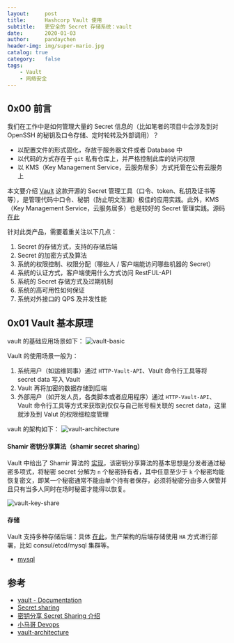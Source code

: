 ```yaml
---
layout:     post
title:      Hashcorp Vault 使用
subtitle:   更安全的 Secret 存储系统：vault
date:       2020-01-03
author:     pandaychen
header-img: img/super-mario.jpg
catalog: true
category:   false
tags:
    - Vault
    - 网络安全
---
```



##  0x00    前言
我们在工作中是如何管理大量的 Secret 信息的（比如笔者的项目中会涉及到对 OpenSSH 的秘钥及口令存储、定时轮转及外部调用）？
-   以配置文件的形式固化，存放于服务器文件或者 Database 中
-   以代码的方式存在于 `git` 私有仓库上，并严格控制此库的访问权限
-   以 KMS（Key Management Service，云服务居多）方式托管在公有云服务上

本文要介绍 [Vault](https://learn.hashicorp.com/vault) 这款开源的 Secret 管理工具（口令、token、私钥及证书等等），是管理代码中口令、秘钥（防止明文泄漏）极佳的应用实践。此外，KMS（Key Management Service，云服务居多）也是较好的 Secret 管理实践。源码 [在此](https://github.com/hashicorp/vault)

针对此类产品，需要着重关注以下几点：
1.  Secret 的存储方式，支持的存储后端
2.  Secret 的加密方式及算法
3.  系统的权限控制、权限分配（哪些人 / 客户端能访问哪些机器的 Secret）
4.  系统的认证方式，客户端使用什么方式访问 RestFUL-API
5.  系统的 Secret 存储方式及过期机制
6.  系统的高可用性如何保证
7.  系统对外接口的 QPS 及并发性能

##  0x01    Vault 基本原理
vault 的基础应用场景如下：
![vault-basic](https://github.com/pandaychen/pandaychen.github.io/blob/master/blog_img/vault/vault-basic.png)

Vault 的使用场景一般为：
1.  系统用户（如运维同事）通过 `HTTP-Vault-API`、Vault 命令行工具等将 secret data 写入 Vault
2.  Vault 再将加密的数据存储到后端
3.  外部用户（如开发人员，各类脚本或者应用程序）通过 `HTTP-Vault-API`、Vault 命令行工具等方式来获取到仅仅与自己账号相关联的 secret data，这里就涉及到 Valut 的权限细粒度管理


vault 的架构如下：
![vault-architecture](https://raw.githubusercontent.com/pandaychen/pandaychen.github.io/master/blog_img/vault/vault-%E6%9E%B6%E6%9E%84%E5%9B%BE.png)

####    Shamir 密钥分享算法（shamir secret sharing）
Vault 中给出了 Shamir 算法的 [实现](https://github.com/hashicorp/vault/blob/master/shamir/shamir.go)，该密钥分享算法的基本思想是分发者通过秘密多项式，将秘密 secret 分解为 `n` 个秘密持有者，其中任意至少于 `k` 个秘密均能恢复密文，即某一个秘密通常不能由单个持有者保存，必须将秘密分由多人保管并且只有当多人同时在场时秘密才能得以恢复。

![vault-key-share](https://github.com/pandaychen/pandaychen.github.io/blob/master/blog_img/vault/vault-shamir-key-algorithm.png)

####    存储
Vault 支持多种存储后端：具体 [在此](https://github.com/hashicorp/vault/tree/master/plugins/database)，生产架构的后端存储使用 `HA` 方式进行部署，比如 consul/etcd/mysql 集群等。

-   [mysql](https://github.com/hashicorp/vault/blob/master/plugins/database/mysql/mysql.go)


##  参考
-   [vault - Documentation](https://www.vaultproject.io/docs)
-   [Secret sharing](https://en.wikipedia.org/wiki/Secret_sharing)
-   [密钥分享 Secret Sharing 介绍](https://zhuanlan.zhihu.com/p/44999983)
-   [小马哥 Devops](https://my.oschina.net/u/3952901?tab=newest&catalogId=7038751)
-   [vault-architecture](https://www.vaultproject.io/docs/internals/architecture)